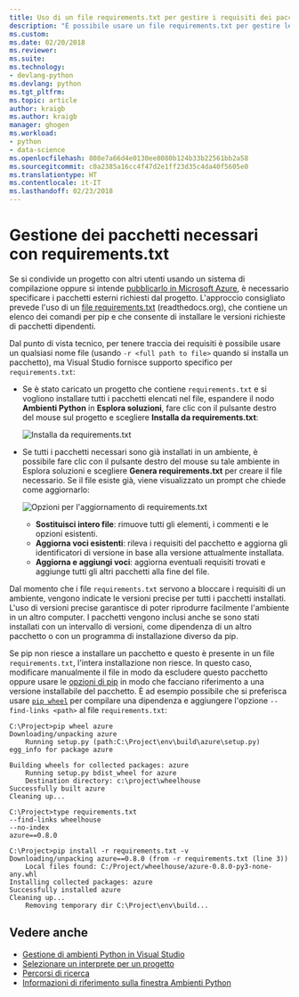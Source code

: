 ```yaml
---
title: Uso di un file requirements.txt per gestire i requisiti dei pacchetti | Microsoft Docs
description: "È possibile usare un file requirements.txt per gestire le dipendenze di un progetto. Se si riceve un progetto che contiene un file requirements.txt, è possibile installare facilmente tali dipendenze in un unico passaggio."
ms.custom: 
ms.date: 02/20/2018
ms.reviewer: 
ms.suite: 
ms.technology:
- devlang-python
ms.devlang: python
ms.tgt_pltfrm: 
ms.topic: article
author: kraigb
ms.author: kraigb
manager: ghogen
ms.workload:
- python
- data-science
ms.openlocfilehash: 808e7a66d4e0130ee8080b124b33b22561bb2a58
ms.sourcegitcommit: c0a2385a16cc4f47d2e1ff23d35c4da40f5605e0
ms.translationtype: HT
ms.contentlocale: it-IT
ms.lasthandoff: 02/23/2018
---
```

# <a name="managing-required-packages-with-requirementstxt"></a>Gestione dei pacchetti necessari con requirements.txt

Se si condivide un progetto con altri utenti usando un sistema di compilazione oppure si intende [pubblicarlo in Microsoft Azure](python-azure-cloud-service-project-template.md), è necessario specificare i pacchetti esterni richiesti dal progetto. L'approccio consigliato prevede l'uso di un [file requirements.txt](http://pip.readthedocs.org/en/latest/user_guide.html#requirements-files) (readthedocs.org), che contiene un elenco dei comandi per pip e che consente di installare le versioni richieste di pacchetti dipendenti.

Dal punto di vista tecnico, per tenere traccia dei requisiti è possibile usare un qualsiasi nome file (usando `-r <full path to file>` quando si installa un pacchetto), ma Visual Studio fornisce supporto specifico per `requirements.txt`:

- Se è stato caricato un progetto che contiene `requirements.txt` e si vogliono installare tutti i pacchetti elencati nel file, espandere il nodo **Ambienti Python** in **Esplora soluzioni**, fare clic con il pulsante destro del mouse sul progetto e scegliere **Installa da requirements.txt**:

    ![Installa da requirements.txt](media/environments-requirements-txt-install.png)

- Se tutti i pacchetti necessari sono già installati in un ambiente, è possibile fare clic con il pulsante destro del mouse su tale ambiente in Esplora soluzioni e scegliere **Genera requirements.txt** per creare il file necessario. Se il file esiste già, viene visualizzato un prompt che chiede come aggiornarlo:

    ![Opzioni per l'aggiornamento di requirements.txt](media/environments-requirements-txt-replace.png)

  - **Sostituisci intero file**: rimuove tutti gli elementi, i commenti e le opzioni esistenti.
  - **Aggiorna voci esistenti**: rileva i requisiti del pacchetto e aggiorna gli identificatori di versione in base alla versione attualmente installata.
  - **Aggiorna e aggiungi voci**: aggiorna eventuali requisiti trovati e aggiunge tutti gli altri pacchetti alla fine del file.

Dal momento che i file `requirements.txt` servono a bloccare i requisiti di un ambiente, vengono indicate le versioni precise per tutti i pacchetti installati. L'uso di versioni precise garantisce di poter riprodurre facilmente l'ambiente in un altro computer. I pacchetti vengono inclusi anche se sono stati installati con un intervallo di versioni, come dipendenza di un altro pacchetto o con un programma di installazione diverso da pip.

Se pip non riesce a installare un pacchetto e questo è presente in un file `requirements.txt`, l'intera installazione non riesce. In questo caso, modificare manualmente il file in modo da escludere questo pacchetto oppure usare le [opzioni di pip](http://pip.readthedocs.org/en/latest/reference/pip_install.html#requirements-file-format) in modo che facciano riferimento a una versione installabile del pacchetto. È ad esempio possibile che si preferisca usare [`pip wheel`](http://pip.readthedocs.org/en/latest/reference/pip_wheel.html) per compilare una dipendenza e aggiungere l'opzione `--find-links <path>` al file `requirements.txt`:

```output
C:\Project>pip wheel azure
Downloading/unpacking azure
    Running setup.py (path:C:\Project\env\build\azure\setup.py) egg_info for package azure

Building wheels for collected packages: azure
    Running setup.py bdist_wheel for azure
    Destination directory: c:\project\wheelhouse
Successfully built azure
Cleaning up...

C:\Project>type requirements.txt
--find-links wheelhouse
--no-index
azure==0.8.0

C:\Project>pip install -r requirements.txt -v
Downloading/unpacking azure==0.8.0 (from -r requirements.txt (line 3))
    Local files found: C:/Project/wheelhouse/azure-0.8.0-py3-none-any.whl
Installing collected packages: azure
Successfully installed azure
Cleaning up...
    Removing temporary dir C:\Project\env\build...
```

## <a name="see-also"></a>Vedere anche

- [Gestione di ambienti Python in Visual Studio](managing-python-environments-in-visual-studio.md)
- [Selezionare un interprete per un progetto](selecting-a-python-environment-for-a-project.md)
- [Percorsi di ricerca](search-paths.md)
- [Informazioni di riferimento sulla finestra Ambienti Python](python-environments-window-tab-reference.md)
